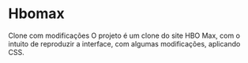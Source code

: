 # Hbomax
Clone com modificações O projeto é um clone do site HBO Max, com o intuito de reproduzir a interface, com algumas modificações, aplicando CSS.

